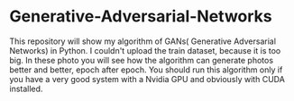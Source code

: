 # Generative-Adversarial-Networks
This repository will show my algorithm of GANs( Generative Adversarial Networks) in Python.
I couldn't upload the train dataset, because it is too big. In these photo you will see how the algorithm can generate photos better and better, epoch after epoch. You should run this algorithm only if you have a very good system with a Nvidia GPU and obviously with CUDA installed.
